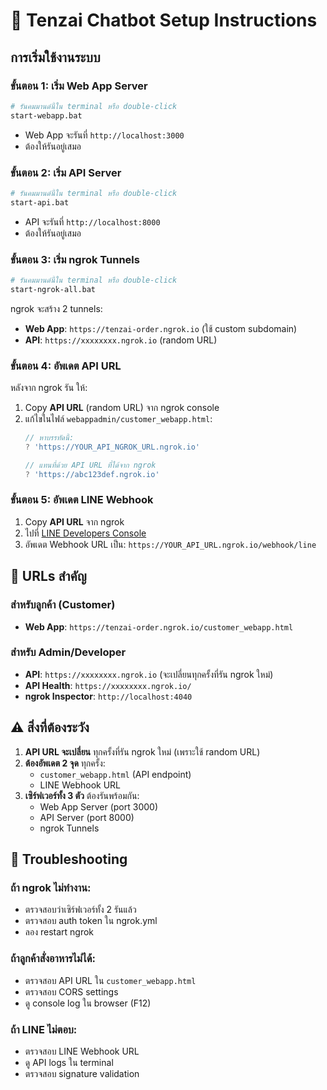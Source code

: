 # 🚀 Tenzai Chatbot Setup Instructions

## การเริ่มใช้งานระบบ

### ขั้นตอน 1: เริ่ม Web App Server
```bash
# รันคมมานด์นี้ใน terminal หรือ double-click
start-webapp.bat
```
- Web App จะรันที่ `http://localhost:3000`
- ต้องให้รันอยู่เสมอ

### ขั้นตอน 2: เริ่ม API Server
```bash  
# รันคมมานด์นี้ใน terminal หรือ double-click
start-api.bat
```
- API จะรันที่ `http://localhost:8000`
- ต้องให้รันอยู่เสมอ

### ขั้นตอน 3: เริ่ม ngrok Tunnels
```bash
# รันคมมานด์นี้ใน terminal หรือ double-click  
start-ngrok-all.bat
```

ngrok จะสร้าง 2 tunnels:
- **Web App**: `https://tenzai-order.ngrok.io` (ใช้ custom subdomain)
- **API**: `https://xxxxxxxx.ngrok.io` (random URL)

### ขั้นตอน 4: อัพเดต API URL
หลังจาก ngrok รัน ให้:
1. Copy **API URL** (random URL) จาก ngrok console
2. แก้ไขในไฟล์ `webappadmin/customer_webapp.html`:
   ```javascript
   // หาบรรทัดนี้:
   ? 'https://YOUR_API_NGROK_URL.ngrok.io' 
   
   // แทนที่ด้วย API URL ที่ได้จาก ngrok
   ? 'https://abc123def.ngrok.io'
   ```

### ขั้นตอน 5: อัพเดต LINE Webhook
1. Copy **API URL** จาก ngrok
2. ไปที่ [LINE Developers Console](https://developers.line.biz)
3. อัพเดต Webhook URL เป็น: `https://YOUR_API_URL.ngrok.io/webhook/line`

## 🔗 URLs สำคัญ

### สำหรับลูกค้า (Customer)
- **Web App**: `https://tenzai-order.ngrok.io/customer_webapp.html`

### สำหรับ Admin/Developer  
- **API**: `https://xxxxxxxx.ngrok.io` (จะเปลี่ยนทุกครั้งที่รัน ngrok ใหม่)
- **API Health**: `https://xxxxxxxx.ngrok.io/` 
- **ngrok Inspector**: `http://localhost:4040`

## ⚠️ สิ่งที่ต้องระวัง

1. **API URL จะเปลี่ยน** ทุกครั้งที่รัน ngrok ใหม่ (เพราะใช้ random URL)
2. **ต้องอัพเดต 2 จุด** ทุกครั้ง:
   - `customer_webapp.html` (API endpoint)  
   - LINE Webhook URL
3. **เซิร์ฟเวอร์ทั้ง 3 ตัว** ต้องรันพร้อมกัน:
   - Web App Server (port 3000)
   - API Server (port 8000) 
   - ngrok Tunnels

## 🔧 Troubleshooting

### ถ้า ngrok ไม่ทำงาน:
- ตรวจสอบว่าเซิร์ฟเวอร์ทั้ง 2 รันแล้ว
- ตรวจสอบ auth token ใน ngrok.yml
- ลอง restart ngrok

### ถ้าลูกค้าสั่งอาหารไม่ได้:
- ตรวจสอบ API URL ใน `customer_webapp.html`
- ตรวจสอบ CORS settings
- ดู console log ใน browser (F12)

### ถ้า LINE ไม่ตอบ:
- ตรวจสอบ LINE Webhook URL
- ดู API logs ใน terminal
- ตรวจสอบ signature validation